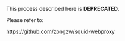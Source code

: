 This process described here is **DEPRECATED**. 

Please refer to: 

https://github.com/zongzw/squid-webproxy
